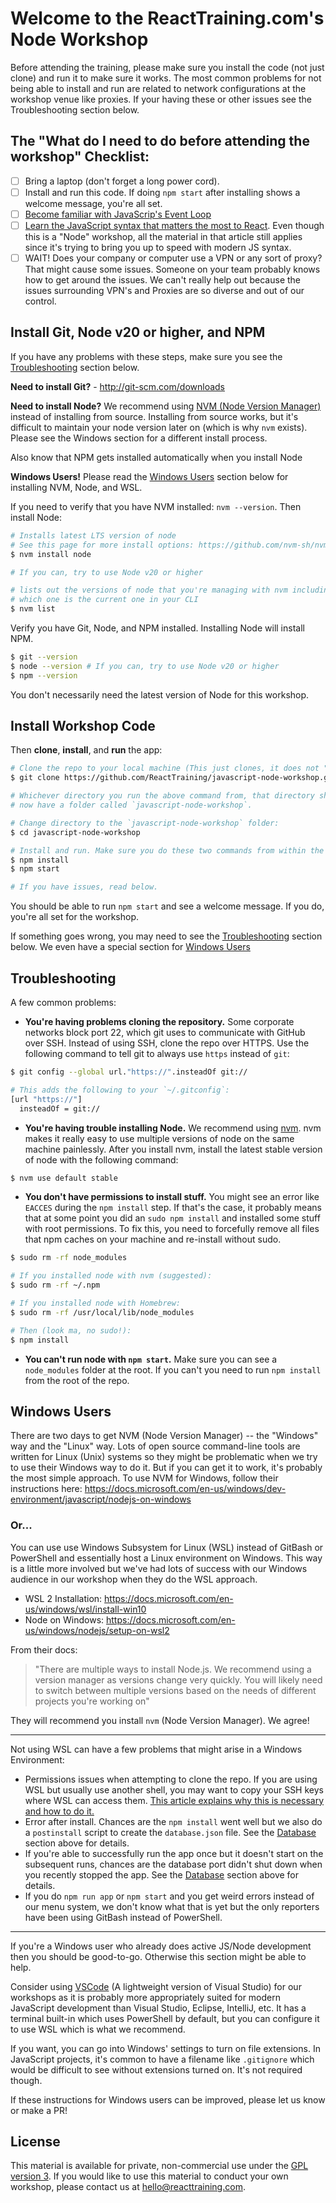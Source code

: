 # Welcome to the ReactTraining.com's Node Workshop

Before attending the training, please make sure you install the code (not just clone) and run it to make sure it works. The most common problems for not being able to install and run are related to network configurations at the workshop venue like proxies. If your having these or other issues see the Troubleshooting section below.

## The "What do I need to do before attending the workshop" Checklist:

- [ ] Bring a laptop (don't forget a long power cord).
- [ ] Install and run this code. If doing `npm start` after installing shows a welcome message, you're all set.
- [ ] [Become familiar with JavaScrip's Event Loop](https://www.youtube.com/watch?v=eiC58R16hb8)
- [ ] [Learn the JavaScript syntax that matters the most to React](https://reacttraining.com/blog/javascript-the-react-parts/). Even though this is a "Node" workshop, all the material in that article still applies since it's trying to bring you up to speed with modern JS syntax.
- [ ] WAIT! Does your company or computer use a VPN or any sort of proxy? That might cause some issues. Someone on your team probably knows how to get around the issues. We can't really help out because the issues surrounding VPN's and Proxies are so diverse and out of our control.

## Install Git, Node v20 or higher, and NPM

If you have any problems with these steps, make sure you see the [Troubleshooting](#troubleshooting) section below.

**Need to install Git?** - http://git-scm.com/downloads

**Need to install Node?** We recommend using [NVM (Node Version Manager)](https://github.com/nvm-sh/nvm) instead of installing from source. Installing from source works, but it's difficult to maintain your node version later on (which is why `nvm` exists). Please see the Windows section for a different install process.

Also know that NPM gets installed automatically when you install Node

**Windows Users!** Please read the [Windows Users](#windows-users) section below for installing NVM, Node, and WSL.

If you need to verify that you have NVM installed: `nvm --version`. Then install Node:

```sh
# Installs latest LTS version of node
# See this page for more install options: https://github.com/nvm-sh/nvm#usage
$ nvm install node

# If you can, try to use Node v20 or higher

# lists out the versions of node that you're managing with nvm including
# which one is the current one in your CLI
$ nvm list
```

Verify you have Git, Node, and NPM installed. Installing Node will install NPM.

```sh
$ git --version
$ node --version # If you can, try to use Node v20 or higher
$ npm --version
```

You don't necessarily need the latest version of Node for this workshop.

## Install Workshop Code

Then **clone**, **install**, and **run** the app:

```sh
# Clone the repo to your local machine (This just clones, it does not "install")
$ git clone https://github.com/ReactTraining/javascript-node-workshop.git

# Whichever directory you run the above command from, that directory should
# now have a folder called `javascript-node-workshop`.

# Change directory to the `javascript-node-workshop` folder:
$ cd javascript-node-workshop

# Install and run. Make sure you do these two commands from within the `javascript-node-workshop` folder:
$ npm install
$ npm start

# If you have issues, read below.
```

You should be able to run `npm start` and see a welcome message. If you do, you're all set for the workshop.

If something goes wrong, you may need to see the [Troubleshooting](#troubleshooting) section below. We even have a special section for [Windows Users](#windows-users)

## Troubleshooting

A few common problems:

- **You're having problems cloning the repository.** Some corporate networks block port 22, which git uses to communicate with GitHub over SSH. Instead of using SSH, clone the repo over HTTPS. Use the following command to tell git to always use `https` instead of `git`:

```sh
$ git config --global url."https://".insteadOf git://

# This adds the following to your `~/.gitconfig`:
[url "https://"]
  insteadOf = git://
```

- **You're having trouble installing Node.** We recommend using [nvm](https://github.com/creationix/nvm). nvm makes it really easy to use multiple versions of node on the same machine painlessly. After you install nvm, install the latest stable version of node with the following command:

```sh
$ nvm use default stable
```

- **You don't have permissions to install stuff.** You might see an error like `EACCES` during the `npm install` step. If that's the case, it probably means that at some point you did an `sudo npm install` and installed some stuff with root permissions. To fix this, you need to forcefully remove all files that npm caches on your machine and re-install without sudo.

```sh
$ sudo rm -rf node_modules

# If you installed node with nvm (suggested):
$ sudo rm -rf ~/.npm

# If you installed node with Homebrew:
$ sudo rm -rf /usr/local/lib/node_modules

# Then (look ma, no sudo!):
$ npm install
```

- **You can't run node with `npm start`.** Make sure you can see a `node_modules` folder at the root. If you can't you need to run `npm install` from the root of the repo.

## Windows Users

There are two days to get NVM (Node Version Manager) -- the "Windows" way and the "Linux" way. Lots of open source command-line tools are written for Linux (Unix) systems so they might be problematic when we try to use their Windows way to do it. But if you can get it to work, it's probably the most simple approach. To use NVM for Windows, follow their instructions here: https://docs.microsoft.com/en-us/windows/dev-environment/javascript/nodejs-on-windows

### Or...

You can use use Windows Subsystem for Linux (WSL) instead of GitBash or PowerShell and essentially host a Linux environment on Windows. This way is a little more involved but we've had lots of success with our Windows audience in our workshop when they do the WSL approach.

- WSL 2 Installation: https://docs.microsoft.com/en-us/windows/wsl/install-win10
- Node on Windows: https://docs.microsoft.com/en-us/windows/nodejs/setup-on-wsl2

From their docs:

> "There are multiple ways to install Node.js. We recommend using a version manager as versions change very quickly. You will likely need to switch between multiple versions based on the needs of different projects you're working on"

They will recommend you install `nvm` (Node Version Manager). We agree!

<hr />

Not using WSL can have a few problems that might arise in a Windows Environment:

- Permissions issues when attempting to clone the repo. If you are using WSL but usually use another shell, you may want to copy your SSH keys where WSL can access them. [This article explains why this is necessary and how to do it.](https://devblogs.microsoft.com/commandline/sharing-ssh-keys-between-windows-and-wsl-2/)
- Error after install. Chances are the `npm install` went well but we also do a `postinstall` script to create the `database.json` file. See the [Database](#database) section above for details.
- If you're able to successfully run the app once but it doesn't start on the subsequent runs, chances are the database port didn't shut down when you recently stopped the app. See the [Database](#database) section above for details.
- If you do `npm run app` or `npm start` and you get weird errors instead of our menu system, we don't know what that is yet but the only reporters have been using GitBash instead of PowerShell.

<hr />

If you're a Windows user who already does active JS/Node development then you should be good-to-go. Otherwise this section might be able to help.

Consider using [VSCode](https://code.visualstudio.com/download) (A lightweight version of Visual Studio) for our workshops as it is probably more appropriately suited for modern JavaScript development than Visual Studio, Eclipse, IntelliJ, etc. It has a terminal built-in which uses PowerShell by default, but you can configure it to use WSL which is what we recommend.

If you want, you can go into Windows' settings to turn on file extensions. In JavaScript projects, it's common to have a filename like `.gitignore` which would be difficult to see without extensions turned on. It's not required though.

If these instructions for Windows users can be improved, please let us know or make a PR!

## License

This material is available for private, non-commercial use under the [GPL version 3](http://www.gnu.org/licenses/gpl-3.0-standalone.html). If you would like to use this material to conduct your own workshop, please contact us at [hello@reacttraining.com](mailto:hello@reacttraining.com).
